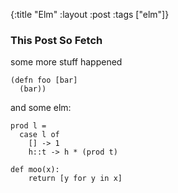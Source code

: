 {:title "Elm"
 :layout :post
 :tags  ["elm"]}

### This Post So Fetch

some more stuff happened


    (defn foo [bar]
      (bar))


and some elm:

    prod l =
      case l of
        [] -> 1
        h::t -> h * (prod t)


```
def moo(x):
    return [y for y in x]
```
